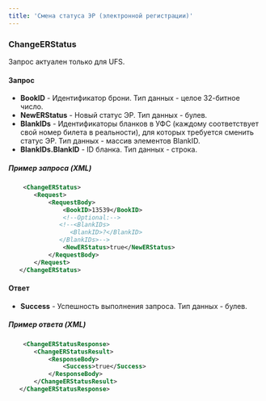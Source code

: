 ```yaml
---
title: 'Смена статуса ЭР (электронной регистрации)'
---
```


### ChangeERStatus

Запрос актуален только для UFS.

#### Запрос

-   **BookID** - Идентификатор брони. Тип данных - целое 32-битное число.
-   **NewERStatus** - Новый статус ЭР. Тип данных - булев.
-   **BlankIDs** - Идентификаторы бланков в УФС (каждому соответствует свой номер билета в реальности), для которых требуется сменить статус ЭР. Тип данных - массив элементов BlankID.
-   **BlankIDs.BlankID** - ID бланка. Тип данных - строка.

##### Пример запроса (XML)
```xml
    <ChangeERStatus>
       <Request>
           <RequestBody>
               <BookID>13539</BookID>
               <!--Optional:-->
              <!--<BlankIDs>
                 <BlankID>?</BlankID>
              </BlankIDs>-->
               <NewERStatus>true</NewERStatus>
           </RequestBody>
       </Request>
   </ChangeERStatus>
```

#### Ответ

-   **Success** - Успешность выполнения запроса. Тип данных - булев.

##### Пример ответа (XML)
```xml
    <ChangeERStatusResponse>
       <ChangeERStatusResult>
           <ResponseBody>
               <Success>true</Success>
           </ResponseBody>
       </ChangeERStatusResult>
   </ChangeERStatusResponse>
```